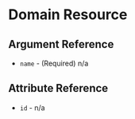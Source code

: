 # Domain Resource



## Argument Reference

* `name` - (Required) n/a

## Attribute Reference

* `id` - n/a